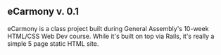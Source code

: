 ## eCarmony v. 0.1

eCarmony is a class project built during General Assembly's 10-week HTML/CSS Web Dev course.  While it's built on top via Rails, it's really a simple 5 page static HTML site.
